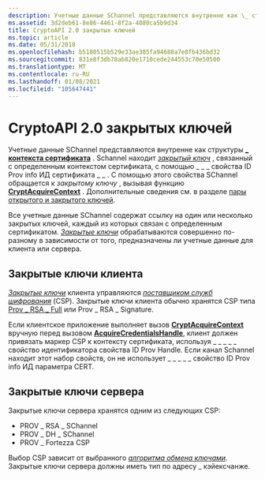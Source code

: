 ```yaml
---
description: Учетные данные SChannel представляются внутренне как \_ структуры контекста сертификата.
ms.assetid: 3d2deb61-8e86-4461-8f2a-4880ca5b9d34
title: CryptoAPI 2.0 закрытых ключей
ms.topic: article
ms.date: 05/31/2018
ms.openlocfilehash: b5180515b529e33ae385fa94688a7e8fb436bd32
ms.sourcegitcommit: 831e8f3db78ab820e1710cede244553c70e50500
ms.translationtype: MT
ms.contentlocale: ru-RU
ms.lasthandoff: 01/08/2021
ms.locfileid: "105647441"
---
```

# <a name="cryptoapi-20-private-keys"></a>CryptoAPI 2.0 закрытых ключей

Учетные данные SChannel представляются внутренне как структуры [**\_ контекста сертификата**](/windows/desktop/api/wincrypt/ns-wincrypt-cert_context) . Schannel находит [*закрытый ключ*](/windows/desktop/SecGloss/p-gly) , связанный с определенным контекстом сертификата, с помощью \_ \_ \_ свойства ID Prov info ИД сертификата \_ \_ . С помощью этого свойства SChannel обращается к *закрытому ключу* , вызывая функцию [**CryptAcquireContext**](/windows/desktop/api/wincrypt/nf-wincrypt-cryptacquirecontexta) . Дополнительные сведения см. в разделе [пары открытого и закрытого ключей](/windows/desktop/SecCrypto/public-private-key-pairs).

Все учетные данные SChannel содержат ссылку на один или несколько закрытых ключей, каждый из которых связан с определенным сертификатом. [*Закрытые ключи*](/windows/desktop/SecGloss/p-gly) обрабатываются совершенно по-разному в зависимости от того, предназначены ли учетные данные для клиента или сервера.

## <a name="client-private-keys"></a>Закрытые ключи клиента

[*Закрытые ключи*](/windows/desktop/SecGloss/p-gly) клиента управляются [*поставщиком служб шифрования*](/windows/desktop/SecGloss/c-gly) (CSP). Закрытые ключи клиента обычно хранятся CSP типа [Prov \_ RSA \_ Full](/windows/desktop/SecCrypto/prov-rsa-full) или Prov \_ RSA \_ Signature.

Если клиентское приложение выполняет вызов [**CryptAcquireContext**](/windows/desktop/api/wincrypt/nf-wincrypt-cryptacquirecontexta) вручную перед вызовом [**AcquireCredentialsHandle**](/windows/win32/api/sspi/nf-sspi-acquirecredentialshandlea), клиент должен привязать маркер CSP к контексту сертификата, используя \_ \_ \_ \_ \_ свойство идентификатора свойства ID Prov Handle. Если канал Schannel находит этот набор свойств, он не использует \_ \_ \_ \_ \_ свойство ID Prov info ИД параметра CERT.

## <a name="server-private-keys"></a>Закрытые ключи сервера

Закрытые ключи сервера хранятся одним из следующих CSP:

-   PROV \_ RSA \_ SChannel
-   PROV \_ DH \_ SChannel
-   PROV \_ Fortezza CSP

Выбор CSP зависит от выбранного [*алгоритма обмена ключами*](/windows/desktop/SecGloss/k-gly). Закрытые ключи сервера должны иметь тип по адресу \_ кэйексчанже.

 

 
